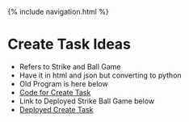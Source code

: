 {% include navigation.html %}
# Create Task Ideas 
* Refers to Strike and Ball Game 
* Have it in html and json but converting to python
* Old Program is here below
* [Code for Create Task](https://github.com/jar04/flask_portfolio/blob/1298f9e37479762251ef7f0244ab900c9377eb6f/templates/james.html)
* Link to Deployed Strike Ball Game below
* [Deployed Create Task](http://127.0.0.1:8000/JL/james)
